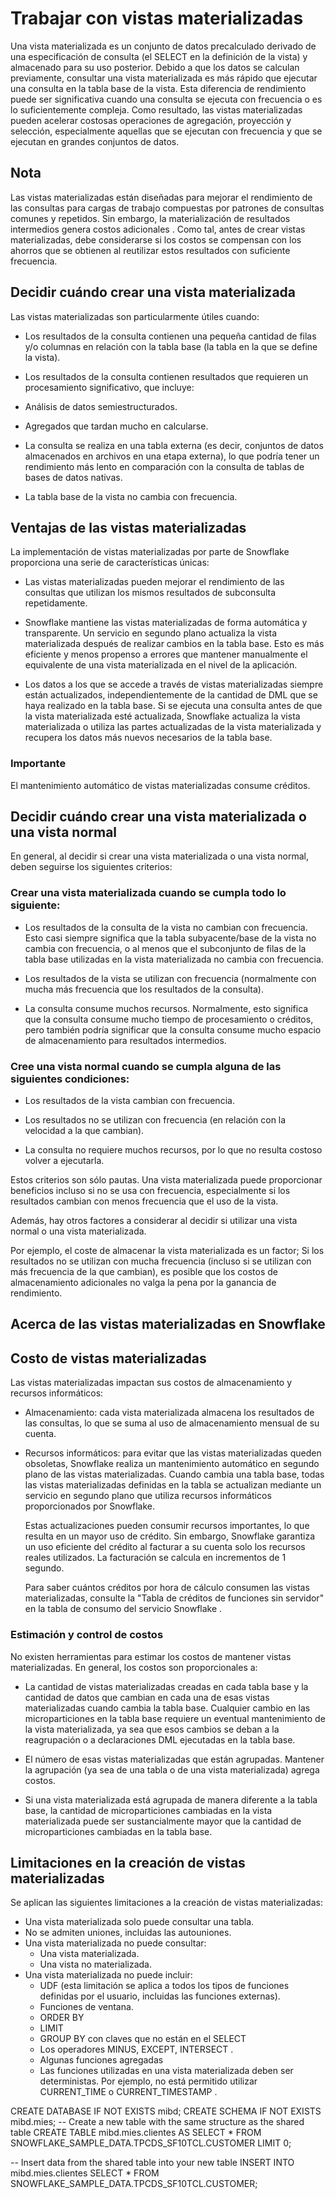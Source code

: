 # Trabajar con vistas materializadas

Una vista materializada es un conjunto de datos precalculado derivado de una especificación de consulta (el SELECT en la definición de la vista) y almacenado para su uso posterior. Debido a que los datos se calculan previamente, consultar una vista materializada es más rápido que ejecutar una consulta en la tabla base de la vista. Esta diferencia de rendimiento puede ser significativa cuando una consulta se ejecuta con frecuencia o es lo suficientemente compleja. Como resultado, las vistas materializadas pueden acelerar costosas operaciones de agregación, proyección y selección, especialmente aquellas que se ejecutan con frecuencia y que se ejecutan en grandes conjuntos de datos.

## Nota

Las vistas materializadas están diseñadas para mejorar el rendimiento de las consultas para cargas de trabajo compuestas por patrones de consultas comunes y repetidos. Sin embargo, la materialización de resultados intermedios genera costos adicionales . Como tal, antes de crear vistas materializadas, debe considerarse si los costos se compensan con los ahorros que se obtienen al reutilizar estos resultados con suficiente frecuencia.

## Decidir cuándo crear una vista materializada

Las vistas materializadas son particularmente útiles cuando:

- Los resultados de la consulta contienen una pequeña cantidad de filas y/o columnas en relación con la tabla base (la tabla en la que se define la vista).

- Los resultados de la consulta contienen resultados que requieren un procesamiento significativo, que incluye:

- Análisis de datos semiestructurados.

- Agregados que tardan mucho en calcularse.

- La consulta se realiza en una tabla externa (es decir, conjuntos de datos almacenados en archivos en una etapa externa), lo que podría tener un rendimiento más lento en comparación con la consulta de tablas de bases de datos nativas.

- La tabla base de la vista no cambia con frecuencia.

## Ventajas de las vistas materializadas

La implementación de vistas materializadas por parte de Snowflake proporciona una serie de características únicas:

- Las vistas materializadas pueden mejorar el rendimiento de las consultas que utilizan los mismos resultados de subconsulta repetidamente.

- Snowflake mantiene las vistas materializadas de forma automática y transparente. Un servicio en segundo plano actualiza la vista materializada después de realizar cambios en la tabla base. Esto es más eficiente y menos propenso a errores que mantener manualmente el equivalente de una vista materializada en el nivel de la aplicación.

- Los datos a los que se accede a través de vistas materializadas siempre están actualizados, independientemente de la cantidad de DML que se haya realizado en la tabla base. Si se ejecuta una consulta antes de que la vista materializada esté actualizada, Snowflake actualiza la vista materializada o utiliza las partes actualizadas de la vista materializada y recupera los datos más nuevos necesarios de la tabla base.

### Importante

El mantenimiento automático de vistas materializadas consume créditos. 

## Decidir cuándo crear una vista materializada o una vista normal

En general, al decidir si crear una vista materializada o una vista normal, deben seguirse los siguientes criterios:

### Crear una vista materializada cuando se cumpla todo lo siguiente:

- Los resultados de la consulta de la vista no cambian con frecuencia. Esto casi siempre significa que la tabla subyacente/base de la vista no cambia con frecuencia, o al menos que el subconjunto de filas de la tabla base utilizadas en la vista materializada no cambia con frecuencia.

- Los resultados de la vista se utilizan con frecuencia (normalmente con mucha más frecuencia que los resultados de la consulta).

- La consulta consume muchos recursos. Normalmente, esto significa que la consulta consume mucho tiempo de procesamiento o créditos, pero también podría significar que la consulta consume mucho espacio de almacenamiento para resultados intermedios.

### Cree una vista normal cuando se cumpla alguna de las siguientes condiciones:

- Los resultados de la vista cambian con frecuencia.

- Los resultados no se utilizan con frecuencia (en relación con la velocidad a la que cambian).

- La consulta no requiere muchos recursos, por lo que no resulta costoso volver a ejecutarla.

Estos criterios son sólo pautas. Una vista materializada puede proporcionar beneficios incluso si no se usa con frecuencia, especialmente si los resultados cambian con menos frecuencia que el uso de la vista.

Además, hay otros factores a considerar al decidir si utilizar una vista normal o una vista materializada.

Por ejemplo, el coste de almacenar la vista materializada es un factor; Si los resultados no se utilizan con mucha frecuencia (incluso si se utilizan con más frecuencia de la que cambian), es posible que los costos de almacenamiento adicionales no valga la pena por la ganancia de rendimiento.

## Acerca de las vistas materializadas en Snowflake


## Costo de vistas materializadas

Las vistas materializadas impactan sus costos de almacenamiento y recursos informáticos:

- Almacenamiento: cada vista materializada almacena los resultados de las consultas, lo que se suma al uso de almacenamiento mensual de su cuenta.

- Recursos informáticos: para evitar que las vistas materializadas queden obsoletas, Snowflake realiza un mantenimiento automático en segundo plano de las vistas materializadas. Cuando cambia una tabla base, todas las vistas materializadas definidas en la tabla se actualizan mediante un servicio en segundo plano que utiliza recursos informáticos proporcionados por Snowflake.

  Estas actualizaciones pueden consumir recursos importantes, lo que resulta en un mayor uso de crédito. Sin embargo, Snowflake garantiza un uso eficiente del crédito al facturar a su cuenta solo los recursos reales utilizados. La facturación se calcula en incrementos de 1 segundo.

  Para saber cuántos créditos por hora de cálculo consumen las vistas materializadas, consulte la "Tabla de créditos de funciones sin servidor" en la tabla de consumo del servicio Snowflake .

### Estimación y control de costos

No existen herramientas para estimar los costos de mantener vistas materializadas. En general, los costos son proporcionales a:

- La cantidad de vistas materializadas creadas en cada tabla base y la cantidad de datos que cambian en cada una de esas vistas materializadas cuando cambia la tabla base. Cualquier cambio en las microparticiones en la tabla base requiere un eventual mantenimiento de la vista materializada, ya sea que esos cambios se deban a la reagrupación o a declaraciones DML ejecutadas en la tabla base.

- El número de esas vistas materializadas que están agrupadas. Mantener la agrupación (ya sea de una tabla o de una vista materializada) agrega costos.

- Si una vista materializada está agrupada de manera diferente a la tabla base, la cantidad de microparticiones cambiadas en la vista materializada puede ser sustancialmente mayor que la cantidad de microparticiones cambiadas en la tabla base.

## Limitaciones en la creación de vistas materializadas

Se aplican las siguientes limitaciones a la creación de vistas materializadas:
- Una vista materializada solo puede consultar una tabla.
- No se admiten uniones, incluidas las autouniones.
- Una vista materializada no puede consultar:
  - Una vista materializada.
  - Una vista no materializada.
- Una vista materializada no puede incluir:
  - UDF (esta limitación se aplica a todos los tipos de funciones definidas por el usuario, incluidas las funciones externas).
  - Funciones de ventana.
  - ORDER BY
  - LIMIT
  - GROUP BY con claves que no están en el SELECT
  - Los operadores  MINUS, EXCEPT, INTERSECT .
  - Algunas funciones agregadas  
  - Las funciones utilizadas en una vista materializada deben ser deterministas. Por ejemplo, no está permitido utilizar CURRENT_TIME o CURRENT_TIMESTAMP .



CREATE DATABASE IF NOT EXISTS mibd;
CREATE SCHEMA IF NOT EXISTS mibd.mies;
-- Create a new table with the same structure as the shared table
CREATE TABLE mibd.mies.clientes AS SELECT * FROM SNOWFLAKE_SAMPLE_DATA.TPCDS_SF10TCL.CUSTOMER LIMIT 0;

-- Insert data from the shared table into your new table
INSERT INTO mibd.mies.clientes SELECT * FROM SNOWFLAKE_SAMPLE_DATA.TPCDS_SF10TCL.CUSTOMER;

